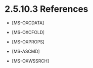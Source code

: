 <html dir="LTR" xmlns:mshelp="http://msdn.microsoft.com/mshelp" xmlns:ddue="http://ddue.schemas.microsoft.com/authoring/2003/5" xmlns:xlink="http://www.w3.org/1999/xlink" xmlns:tool="http://www.microsoft.com/tooltip">
    <head>
        <meta http-equiv="Content-Type" content="text/html; CHARSET=utf-8"></meta>
        <meta name="save" content="history"></meta>
        <title>2.5.10.3 References</title>
        <xml>
            <mshelp:toctitle title="2.5.10.3 References"></mshelp:toctitle>
            <mshelp:rltitle title="[MS-OXPROTO]: References"></mshelp:rltitle>
            <mshelp:keyword index="A" term="2ec1bf90-4db2-4598-8726-3cf409be7ad4"></mshelp:keyword>
            <mshelp:attr name="DCSext.ContentType" value="open specification"></mshelp:attr>
            <mshelp:attr name="AssetID" value="2ec1bf90-4db2-4598-8726-3cf409be7ad4"></mshelp:attr>
            <mshelp:attr name="TopicType" value="kbRef"></mshelp:attr>
            <mshelp:attr name="DCSext.Title" value="[MS-OXPROTO]: References" />
        </xml>
    </head>
    <body>
        <div id="header">
            <h1 class="heading">2.5.10.3 References</h1>
        </div>
        <div id="mainSection">
            <div id="mainBody">
                <div id="allHistory" class="saveHistory"></div>
                <div id="sectionSection0" class="section" name="collapseableSection">
                    

<ul><li><p><span><span> 
</span></span><mshelp:link keywords="1afa0cd9-b1a0-4520-b623-bf15030af5d8" tabindex="0">[MS-OXCDATA]</mshelp:link></p>

</li><li><p><span><span> 
</span></span><mshelp:link keywords="c0f31b95-c07f-486c-98d9-535ed9705fbf" tabindex="0">[MS-OXCFOLD]</mshelp:link></p>

</li><li><p><span><span> 
</span></span><mshelp:link keywords="f6ab1613-aefe-447d-a49c-18217230b148" tabindex="0">[MS-OXPROPS]</mshelp:link></p>

</li><li><p><span><span> 
</span></span><mshelp:link keywords="1a3490f1-afe1-418a-aa92-6f630036d65a" tabindex="0">[MS-ASCMD]</mshelp:link></p>

</li><li><p><span><span> 
</span></span><mshelp:link keywords="35f2a6fd-0801-43dd-b3a5-7a0bf60c0127" tabindex="0">[MS-OXWSSRCH]</mshelp:link></p>

</li></ul>
                </div>
            </div>
        </div>
    </body>
</html>